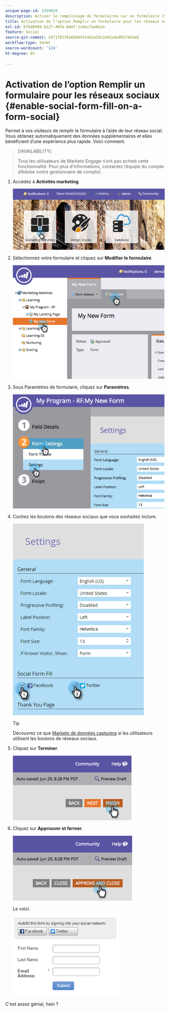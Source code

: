 ```yaml
---
unique-page-id: 2359829
description: Activer le remplissage de formulaires sur un formulaire (Social) - Documents Marketo - Documentation du produit
title: Activation de l’option Remplir un formulaire pour les réseaux sociaux
exl-id: 675d0499-b127-40fa-84ef-1c6ecfae8e2e
feature: Social
source-git-commit: 2671f81f62658447e4b2a3dc2e02a4e0927443e8
workflow-type: tm+mt
source-wordcount: '124'
ht-degree: 0%

---
```


# Activation de l’option Remplir un formulaire pour les réseaux sociaux {#enable-social-form-fill-on-a-form-social}

Permet à vos visiteurs de remplir le formulaire à l’aide de leur réseau social. Vous obtenez automatiquement des données supplémentaires et elles bénéficient d’une expérience plus rapide. Voici comment.

>[!AVAILABILITY]
>
>Tous les utilisateurs de Marketo Engage n’ont pas acheté cette fonctionnalité. Pour plus d’informations, contactez l’équipe du compte d’Adobe (votre gestionnaire de compte).

1. Accédez à **Activités marketing**.

   ![](assets/login-marketing-activities-3.png)

1. Sélectionnez votre formulaire et cliquez sur **Modifier le formulaire**.

   ![](assets/image2014-9-15-16-3a35-3a54.png)

1. Sous Paramètres de formulaire, cliquez sur **Paramètres**.

   ![](assets/image2014-9-15-16-3a36-3a4.png)

1. Cochez les boutons des réseaux sociaux que vous souhaitez inclure.

   ![](assets/image2016-4-28-16-3a38-3a58.png)

   >[!TIP]
   >
   >Découvrez ce que [Marketo de données capturera](/help/marketo/product-docs/demand-generation/social/social-functions/manage-social-profile-data.md) si les utilisateurs utilisent les boutons de réseaux sociaux.

1. Cliquez sur **Terminer**.

   ![](assets/image2014-9-15-16-3a36-3a26.png)

1. Cliquez sur **Approuver et fermer**.

   ![](assets/image2014-9-15-16-3a36-3a33.png)

   Le voici.

   ![](assets/image2016-4-28-16-3a45-3a58.png)

C&#39;est assez génial, hein ?
